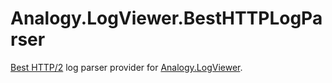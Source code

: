 # Analogy.LogViewer.BestHTTPLogParser

[Best HTTP/2](https://assetstore.unity.com/packages/tools/network/best-http-2-155981?aid=1101lfX8E) log parser provider for [Analogy.LogViewer](https://github.com/Analogy-LogViewer/Analogy.LogViewer).
